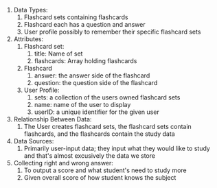 1. Data Types:
   1. Flashcard sets containing flashcards
   2. Flashcard each has a question and answer
   3. User profile possibly to remember their specific flashcard sets
3. Attributes:
   1. Flashcard set:
       1. title: Name of set
       2. flashcards: Array holding flashcards
   2. Flashcard
       1. answer: the answer side of the flashcard
       2. question: the question side of the flashcard
   3. User Profile:
       1. sets: a collection of the users owned flashcard sets
       2. name: name of the user to display
       3. userID: a unique identifier for the given user
4. Relationship Between Data:
    1. The User creates flashcard sets, the flashcard sets contain flashcards, and the flashcards contain the study data
5. Data Sources:
    1. Primarily user-input data; they input what they would like to study and that's almost excusively the data we store
6. Collecting right and wrong answer:
    1. To output a score and what student's need to study more
    2. Given overall score of how student knows the subject